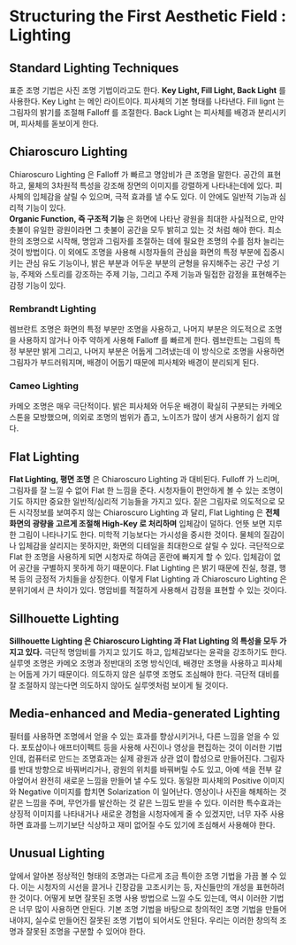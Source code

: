 # Structuring the First Aesthetic Field : Lighting
## Standard Lighting Techniques
표준 조명 기법은 사진 조명 기법이라고도 한다.
__Key Light, Fill Light, Back Light__ 를 사용한다. 
Key Light 는 메인 라이트이다. 피사체의 기본 형태를 나타낸다.
Fill lignt 는 그림자의 밝기를 조절해 Falloff 를 조절한다.
Back Light 는 피사체를 배경과 분리시키며, 피사체를 돋보이게 한다.

## Chiaroscuro Lighting
Chiaroscuro Lighting 은 Falloff 가 빠르고 명암비가 큰 조명을 말한다.
공간의 표현하고, 물체의 3차원적 특성을 강조해 장면의 이미지를 강렬하게 나타내는데에 있다. 피사체의 입체감을 살릴 수 있으며, 극적 효과를 낼 수도 있다.
이 안에도 일반적 기능과 심리적 기능이 있다.     
__Organic Function, 즉 구조적 기능__ 은 화면에 나타난 광원을 최대한 사실적으로, 만약 촛불이 유일한 광원이라면 그 촛불이 공간을 모두 밝히고 있는 것 처럼 해야 한다.
최소한의 조명으로 시작해, 명암과 그림자를 조절하는 데에 필요한 조명의 수를 점차 늘리는 것이 방법이다.
이 외에도 조명을 사용해 시청자들의 관심을 화면의 특정 부분에 집중시키는 관심 유도 기능이나, 밝은 부분과 어두운 부분의 균형을 유지해주는 공간 구성 기능,
주제와 스토리를 강조하는 주제 기능, 그리고 주제 기능과 밀접한 감정을 표현해주는 감정 기능이 있다.

### Rembrandt Lighting
렘브란트 조명은 화면의 특정 부분만 조명을 사용하고, 나머지 부분은 의도적으로 조명을 사용하지 않거나 아주 약하게 사용해 Falloff 를 빠르게 한다.
렘브란트는 그림의 특정 부분만 밝게 그리고, 나머지 부분은 어둡게 그려냈는데 이 방식으로 조명을 사용하면 그림자가 부드러워지며, 배경이 어둡기 때문에 피사체와 배경이 분리되게 된다.

### Cameo Lighting
카메오 조명은 매우 극단적이다. 밝은 피사체와 어두운 배경이 확실히 구분되는 카메오 스톤을 모방했으며, 의외로 조명의 범위가 좁고, 노이즈가 많이 생겨 사용하기 쉽지 않다.

## Flat Lighting
__Flat Lighting, 평면 조명__ 은 Chiaroscuro Lighting 과 대비된다. Fulloff 가 느리며, 그림자를 잘 느낄 수 없어 Flat 한 느낌을 준다. 
시청자들이 편안하게 볼 수 있는 조명이기도 하지만 중요한 일반적/심리적 기능들을 가지고 있다.
짙은 그림자로 의도적으로 모든 시각정보를 보여주지 않는 Chiaroscuro Lighting 과 달리, Flat Lighting 은 __전체 화면의 광량을 고르게 조절해 High-Key 로 처리하며__ 입체감이 덜하다.
언뜻 보면 지루한 그림이 나타나기도 한다. 미학적 기능보다는 가시성을 중시한 것이다.
물체의 질감이나 입체감을 살리지는 못하지만, 화면의 디테일을 최대한으로 살릴 수 있다.
극단적으로 Flat 한 조명을 사용하게 되면 시청자로 하여금 혼란에 빠지게 할 수 있다. 입체감이 없어 공간을 구별하지 못하게 하기 때문이다.
Flat Lighting 은 밝기 때문에 진실, 청결, 행복 등의 긍정적 가치들을 상징한다. 
이렇게 Flat Lighting 과 Chiaroscuro Lighting 은 분위기에서 큰 차이가 있다. 명암비를 적절하게 사용해서 감정을 표현할 수 있는 것이다.

## Sillhouette Lighting
__Sillhouette Lighting 은 Chiaroscuro Lighting 과 Flat Lighting 의 특성을 모두 가지고 있다.__ 
극단적 명암비를 가지고 있기도 하고, 입체감보다는 윤곽을 강조하기도 한다.
실루엣 조명은 카메오 조명과 정반대의 조명 방식인데, 배경만 조명을 사용하고 피사체는 어둡게 가기 때문이다.
의도하지 않은 실루엣 조명도 조심해야 한다. 극단적 대비를 잘 조절하지 않는다면 의도하지 않아도 실루엣처럼 보이게 될 것이다.

## Media-enhanced and Media-generated Lighting
필터를 사용하면 조명에서 얻을 수 있는 효과를 향상시키거나, 다른 느낌을 얻을 수 있다.
포토샵이나 애프터이펙트 등을 사용해 사진이나 영상을 편집하는 것이 이러한 기법인데, 컴퓨터로 만드는 조명효과는 실제 광원과 상관 없이 합성으로 만들어진다.
그림자를 반대 방향으로 바꿔버리거나, 광원의 위치를 바꿔버릴 수도 있고, 아예 색을 전부 갈아엎어서 완전히 새로운 느낌을 만들어 낼 수도 있다.
동일한 피사체의 Positive 이미지와 Negative 이미지를 합치면 Solarization 이 일어난다. 영상이나 사진을 해체하는 것 같은 느낌을 주며, 무언가를 발산하는 것 같은 느낌도 받을 수 있다.
이러한 특수효과는 상징적 이미지를 나타내거나 새로운 경험을 시청자에게 줄 수 있겠지만, 너무 자주 사용하면 효과를 느끼기보단 식상하고 재미 없어질 수도 있기에 조심해서 사용해야 한다.

## Unusual Lighting
앞에서 알아본 정상적인 형태의 조명과는 다르게 조금 특이한 조명 기법을 가끔 볼 수 있다.
이는 시청자의 시선을 끌거나 긴장감을 고조시키는 등, 자신들만의 개성을 표현하려 한 것이다.
어떻게 보면 잘못된 조명 사용 방법으로 느낄 수도 있는데, 역시 이러한 기법은 너무 많이 사용하면 안된다.
기본 조명 기법을 바탕으로 창의적인 조명 기법을 만들어 내야지, 실수로 만들어진 잘못된 조명 기법이 되어서도 안된다.
우리는 이러한 창의적 조명과 잘못된 조명을 구분할 수 있어야 한다.
